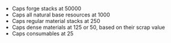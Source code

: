 - Caps forge stacks at 50000
- Caps all natural base resources at 1000
- Caps regular material stacks at 250
- Caps dense materials at 125 or 50, based on their scrap value
- Caps consumables at 25
